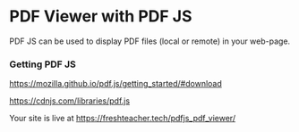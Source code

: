 # PDF Viewer with PDF JS

PDF JS can be used to display PDF files (local or remote) in your web-page.

### Getting PDF JS

https://mozilla.github.io/pdf.js/getting_started/#download

https://cdnjs.com/libraries/pdf.js

Your site is live at https://freshteacher.tech/pdfjs_pdf_viewer/
